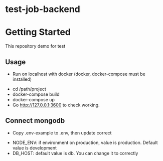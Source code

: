 # test-job-backend

# Getting Started
This repository demo for test
## Usage
- Run on localhost with docker (docker, docker-compose must be installed)
* cd /path/project
* docker-compose build
* docker-compose up
* Go http://127.0.0.1:3600 to check working.

## Connect mongodb
- Copy .env-example to .env, then update correct
* NODE_ENV: if environment on production, value is production. Default value is development
* DB_HOST: default value is db. You can change it to correctly